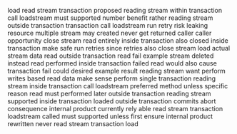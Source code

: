 load read stream transaction proposed reading stream within transaction call loadstream must supported number benefit rather reading stream outside transaction transaction call loadstream run retry risk leaking resource multiple stream may created never get returned caller caller opportunity close stream read entirely inside transaction also closed inside transaction make safe run retries since retries also close stream load actual stream data read outside transaction read fail example stream deleted instead read performed inside transaction failed read would also cause transaction fail could desired example result reading stream want perform writes based read data make sense perform single transaction reading stream inside transaction call loadstream preferred method unless specific reason read must performed later outside transaction reading stream supported inside transaction loaded outside transaction commits abort consequence internal product currently rely able read stream transaction loadstream called must supported unless first ensure internal product rewritten never read stream transaction load